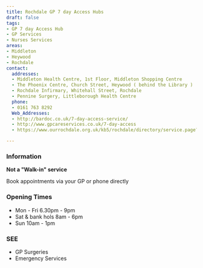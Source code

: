 ```yaml
---
title: Rochdale GP 7 day Access Hubs
draft: false
tags:
- GP 7 day Access Hub
- GP Services
- Nurses Services
areas:
- Middleton
- Heywood
- Rochdale
contact:
  addresses:
  - Middleton Health Centre, 1st Floor, Middleton Shopping Centre
  - The Phoenix Centre, Church Street, Heywood ( behind the Library )
  - Rochdale Infirmary, Whitehall Street, Rochdale
  - Pennine Surgery, Littleborough Health Centre
  phone:
  - 0161 763 8292
  Web_Addresses:
  - http://bardoc.co.uk/7-day-access-service/
  - http://www.gpcareservices.co.uk/7-day-access
  - https://www.ourrochdale.org.uk/kb5/rochdale/directory/service.page?id=zEHJYgZHh8Q

---
```


### Information
**Not a "Walk-in" service**  

Book appointments via your GP or phone directly

### Opening Times
- Mon - Fri 6.30pm - 9pm
- Sat & bank hols 8am - 6pm
- Sun 10am - 1pm

### SEE
- GP Surgeries
- Emergency Services